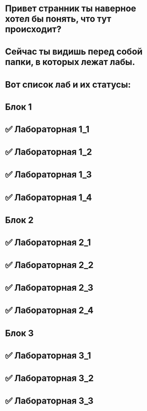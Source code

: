 # Привет странник ты наверное хотел бы понять, что тут происходит?
# Сейчас ты видишь перед собой папки, в которых лежат лабы.
# Вот список лаб и их статусы:
# Блок 1
#
# ✅ Лабораторная 1_1 
# ✅ Лабораторная 1_2
# ✅ Лабораторная 1_3
# ✅ Лабораторная 1_4
#
# Блок 2
#
# ✅ Лабораторная 2_1
# ✅ Лабораторная 2_2
# ✅ Лабораторная 2_3
# ✅ Лабораторная 2_4
#
# Блок 3
#
# ✅ Лабораторная 3_1
# ✅ Лабораторная 3_2
# ✅ Лабораторная 3_3

